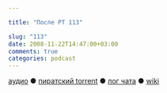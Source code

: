 ```yaml
---

title: "После РТ 113"

slug: "113"
date: 2008-11-22T14:47:00+03:00
comments: true
categories: podcast
---
```

[аудио](http://cdn.radio-t.com/rt113post.mp3) ● [пиратский torrent](http://pirates.radio-t.com/torrents/rt113post.mp3.torrent) ● [лог чата](http://chat.radio-t.com/logs/radio-t-113.html) ● [wiki](http://wiki.radio-t.com/%D0%9F%D0%BE%D1%81%D0%BB%D0%B5_%D0%A0%D0%A2_113)<audio src="http://cdn.radio-t.com/rt113post.mp3" preload="none">
